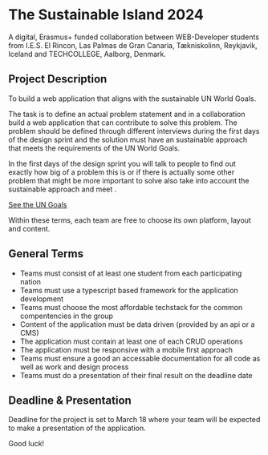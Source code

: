 # The Sustainable Island 2024
 
A digital, Erasmus+ funded collaboration between WEB-Developer students from I.E.S. El Rincon, Las Palmas de Gran Canaria, Tækniskolinn, Reykjavik, Iceland and  TECHCOLLEGE, Aalborg, Denmark.

## Project Description
To build a web application that aligns with the sustainable UN World Goals. 

The task is to define an actual problem statement and in a collaboration build a web application that can contribute to solve this  problem. The problem should be defined through different interviews during the first days of the design sprint and the solution must have an sustainable approach that meets the requirements of the UN World Goals.

In the first days of the design sprint you will talk to people to find out exactly how big of a problem this is or if there is actually some other problem that might be more important to solve also take into account the sustainable approach and meet .

[See the UN Goals](https://sdgs.un.org/goals)
 
Within these terms, each team are free to choose its own platform, layout and content.

## General Terms

- Teams must consist of at least one student from each participating nation
- Teams must use a typescript based framework for the application development
- Teams must choose the most affordable techstack for the common compentencies in the group
- Content of the application must be data driven (provided by an api or a CMS)
- The application must contain at least one of each CRUD operations
- The application must be responsive with a mobile first approach
- Teams must ensure a good an accessable documentation for all code as well as work and design process
- Teams must do a presentation of their final result on the deadline date

## Deadline & Presentation

Deadline for the project is set to March 18 where your team will be expected to make a presentation of the application.
 
Good luck!
 
 


